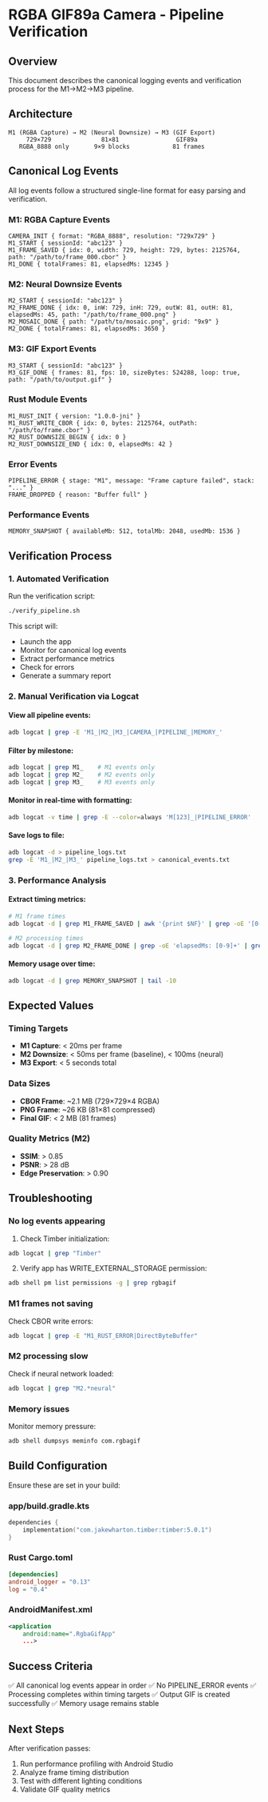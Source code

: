 # RGBA GIF89a Camera - Pipeline Verification

## Overview

This document describes the canonical logging events and verification process for the M1→M2→M3 pipeline.

## Architecture

```
M1 (RGBA Capture) → M2 (Neural Downsize) → M3 (GIF Export)
     729×729              81×81                GIF89a
   RGBA_8888 only       9×9 blocks            81 frames
```

## Canonical Log Events

All log events follow a structured single-line format for easy parsing and verification.

### M1: RGBA Capture Events

```
CAMERA_INIT { format: "RGBA_8888", resolution: "729x729" }
M1_START { sessionId: "abc123" }
M1_FRAME_SAVED { idx: 0, width: 729, height: 729, bytes: 2125764, path: "/path/to/frame_000.cbor" }
M1_DONE { totalFrames: 81, elapsedMs: 12345 }
```

### M2: Neural Downsize Events

```
M2_START { sessionId: "abc123" }
M2_FRAME_DONE { idx: 0, inW: 729, inH: 729, outW: 81, outH: 81, elapsedMs: 45, path: "/path/to/frame_000.png" }
M2_MOSAIC_DONE { path: "/path/to/mosaic.png", grid: "9x9" }
M2_DONE { totalFrames: 81, elapsedMs: 3650 }
```

### M3: GIF Export Events

```
M3_START { sessionId: "abc123" }
M3_GIF_DONE { frames: 81, fps: 10, sizeBytes: 524288, loop: true, path: "/path/to/output.gif" }
```

### Rust Module Events

```
M1_RUST_INIT { version: "1.0.0-jni" }
M1_RUST_WRITE_CBOR { idx: 0, bytes: 2125764, outPath: "/path/to/frame.cbor" }
M2_RUST_DOWNSIZE_BEGIN { idx: 0 }
M2_RUST_DOWNSIZE_END { idx: 0, elapsedMs: 42 }
```

### Error Events

```
PIPELINE_ERROR { stage: "M1", message: "Frame capture failed", stack: "..." }
FRAME_DROPPED { reason: "Buffer full" }
```

### Performance Events

```
MEMORY_SNAPSHOT { availableMb: 512, totalMb: 2048, usedMb: 1536 }
```

## Verification Process

### 1. Automated Verification

Run the verification script:

```bash
./verify_pipeline.sh
```

This script will:
- Launch the app
- Monitor for canonical log events
- Extract performance metrics
- Check for errors
- Generate a summary report

### 2. Manual Verification via Logcat

#### View all pipeline events:
```bash
adb logcat | grep -E 'M1_|M2_|M3_|CAMERA_|PIPELINE_|MEMORY_'
```

#### Filter by milestone:
```bash
adb logcat | grep M1_    # M1 events only
adb logcat | grep M2_    # M2 events only  
adb logcat | grep M3_    # M3 events only
```

#### Monitor in real-time with formatting:
```bash
adb logcat -v time | grep -E --color=always 'M[123]_|PIPELINE_ERROR'
```

#### Save logs to file:
```bash
adb logcat -d > pipeline_logs.txt
grep -E 'M1_|M2_|M3_' pipeline_logs.txt > canonical_events.txt
```

### 3. Performance Analysis

#### Extract timing metrics:
```bash
# M1 frame times
adb logcat -d | grep M1_FRAME_SAVED | awk '{print $NF}' | grep -oE '[0-9]+' | awk '{sum+=$1; count++} END {print "Avg:", sum/count, "ms"}'

# M2 processing times
adb logcat -d | grep M2_FRAME_DONE | grep -oE 'elapsedMs: [0-9]+' | grep -oE '[0-9]+' | awk '{sum+=$1; count++} END {print "Avg:", sum/count, "ms"}'
```

#### Memory usage over time:
```bash
adb logcat -d | grep MEMORY_SNAPSHOT | tail -10
```

## Expected Values

### Timing Targets
- **M1 Capture**: < 20ms per frame
- **M2 Downsize**: < 50ms per frame (baseline), < 100ms (neural)
- **M3 Export**: < 5 seconds total

### Data Sizes
- **CBOR Frame**: ~2.1 MB (729×729×4 RGBA)
- **PNG Frame**: ~26 KB (81×81 compressed)
- **Final GIF**: < 2 MB (81 frames)

### Quality Metrics (M2)
- **SSIM**: > 0.85
- **PSNR**: > 28 dB
- **Edge Preservation**: > 0.90

## Troubleshooting

### No log events appearing

1. Check Timber initialization:
```bash
adb logcat | grep "Timber"
```

2. Verify app has WRITE_EXTERNAL_STORAGE permission:
```bash
adb shell pm list permissions -g | grep rgbagif
```

### M1 frames not saving

Check CBOR write errors:
```bash
adb logcat | grep -E "M1_RUST_ERROR|DirectByteBuffer"
```

### M2 processing slow

Check if neural network loaded:
```bash
adb logcat | grep "M2.*neural"
```

### Memory issues

Monitor memory pressure:
```bash
adb shell dumpsys meminfo com.rgbagif
```

## Build Configuration

Ensure these are set in your build:

### app/build.gradle.kts
```kotlin
dependencies {
    implementation("com.jakewharton.timber:timber:5.0.1")
}
```

### Rust Cargo.toml
```toml
[dependencies]
android_logger = "0.13"
log = "0.4"
```

### AndroidManifest.xml
```xml
<application
    android:name=".RgbaGifApp"
    ...>
```

## Success Criteria

✅ All canonical log events appear in order
✅ No PIPELINE_ERROR events
✅ Processing completes within timing targets
✅ Output GIF is created successfully
✅ Memory usage remains stable

## Next Steps

After verification passes:
1. Run performance profiling with Android Studio
2. Analyze frame timing distribution
3. Test with different lighting conditions
4. Validate GIF quality metrics